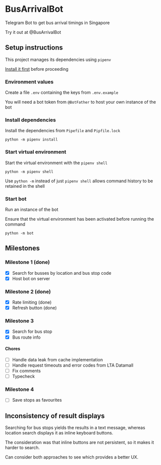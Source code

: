 # BusArrivalBot

Telegram Bot to get bus arrival timings in Singapore

Try it out at @BusArrivalBot

## Setup instructions

This project manages its dependencies using `pipenv`

[Install it first](https://pipenv.pypa.io/en/latest/index.html#install-pipenv-today) before proceeding

### Environment values

Create a file `.env` containing the keys from `.env.example`

You will need a bot token from `@BotFather` to host your own instance of the bot

### Install dependencies

Install the dependencies from `Pipefile` and `Pipfile.lock`

```shell
python -m pipenv install
```

### Start virtual environment

Start the virtual environment with the `pipenv shell`

```shell
python -m pipenv shell
```

Use `python -m` instead of just `pipenv shell` allows command history to be retained in the shell

### Start bot

Run an instance of the bot

Ensure that the virtual environment has been activated before running the command

```shell
python -m bot
```

## Milestones

### Milestone 1 (done)

- [x] Search for busses by location and bus stop code
- [x] Host bot on server

### Milestone 2 (done)

- [x] Rate limiting (done)
- [x] Refresh button (done)

### Milestone 3

- [x] Search for bus stop
- [x] Bus route info

#### Chores

- [ ] Handle data leak from cache implementation
- [ ] Handle request timeouts and error codes from LTA Datamall
- [ ] Fix comments
- [ ] Typecheck

### Milestone 4

- [ ] Save stops as favourites

## Inconsistency of result displays

Searching for bus stops yields the results in a text message, whereas location search displays it as inline keyboard buttons.

The consideration was that inline buttons are not persistent, so it makes it harder to search.

Can consider both approaches to see which provides a better UX.
